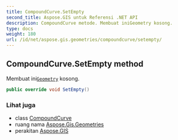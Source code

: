 ```yaml
---
title: CompoundCurve.SetEmpty
second_title: Aspose.GIS untuk Referensi .NET API
description: CompoundCurve metode. Membuat iniGeometry kosong.
type: docs
weight: 180
url: /id/net/aspose.gis.geometries/compoundcurve/setempty/
---
```

## CompoundCurve.SetEmpty method

Membuat ini[`Geometry`](../../geometry/) kosong.

```csharp
public override void SetEmpty()
```

### Lihat juga

* class [CompoundCurve](../)
* ruang nama [Aspose.Gis.Geometries](../../compoundcurve/)
* perakitan [Aspose.GIS](../../../)


